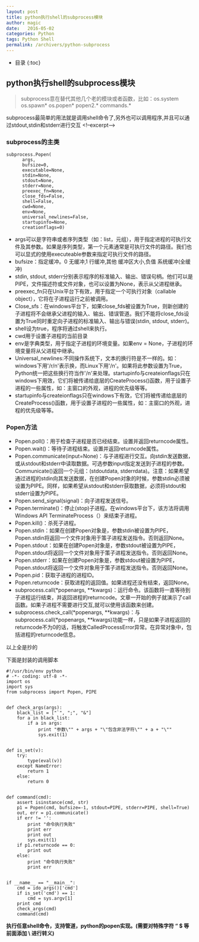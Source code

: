 ```yaml
---
layout: post
title: python执行shell的subprocess模块
author: magic
date:   2016-05-02
categories: Python
tags: Python Shell
permalink: /archivers/python-subprocess
---
```

* 目录
{:toc}

## python执行shell的subprocess模块

> subprocess意在替代其他几个老的模块或者函数，比如：os.system os.spawn* os.popen* popen2.* commands.*

subprocess最简单的用法就是调用shell命令了,另外也可以调用程序,并且可以通过stdout,stdin和stderr进行交互
<!–excerpt–> 
### subprocess的主类

```
subprocess.Popen(
      args, 
      bufsize=0, 
      executable=None,
      stdin=None,
      stdout=None, 
      stderr=None, 
      preexec_fn=None, 
      close_fds=False, 
      shell=False, 
      cwd=None, 
      env=None, 
      universal_newlines=False, 
      startupinfo=None, 
      creationflags=0)
```

- args可以是字符串或者序列类型（如：list，元组），用于指定进程的可执行文件及其参数。如果是序列类型，第一个元素通常是可执行文件的路径。我们也可以显式的使用executeable参数来指定可执行文件的路径。
- bufsize：指定缓冲。0 无缓冲,1 行缓冲,其他 缓冲区大小,负值 系统缓冲(全缓冲)
- stdin, stdout, stderr分别表示程序的标准输入、输出、错误句柄。他们可以是PIPE，文件描述符或文件对象，也可以设置为None，表示从父进程继承。
- preexec_fn只在Unix平台下有效，用于指定一个可执行对象（callable object），它将在子进程运行之前被调用。
- Close_sfs：在windows平台下，如果close_fds被设置为True，则新创建的子进程将不会继承父进程的输入、输出、错误管道。我们不能将close_fds设置为True同时重定向子进程的标准输入、输出与错误(stdin, stdout, stderr)。
- shell设为true，程序将通过shell来执行。
- cwd用于设置子进程的当前目录
- env是字典类型，用于指定子进程的环境变量。如果env = None，子进程的环境变量将从父进程中继承。
- Universal_newlines:不同操作系统下，文本的换行符是不一样的。如：windows下用'/r/n'表示换，而Linux下用'/n'。如果将此参数设置为True，Python统一把这些换行符当作'/n'来处理。startupinfo与createionflags只在windows下用效，它们将被传递给底层的CreateProcess()函数，用于设置子进程的一些属性，如：主窗口的外观，进程的优先级等等。
- startupinfo与createionflags只在windows下有效，它们将被传递给底层的CreateProcess()函数，用于设置子进程的一些属性，如：主窗口的外观，进程的优先级等等。

### Popen方法

- Popen.poll()：用于检查子进程是否已经结束。设置并返回returncode属性。
- Popen.wait()：等待子进程结束。设置并返回returncode属性。
- Popen.communicate(input=None)：与子进程进行交互。向stdin发送数据，或从stdout和stderr中读取数据。可选参数input指定发送到子进程的参数。Communicate()返回一个元组：(stdoutdata, stderrdata)。注意：如果希望通过进程的stdin向其发送数据，在创建Popen对象的时候，参数stdin必须被设置为PIPE。同样，如果希望从stdout和stderr获取数据，必须将stdout和stderr设置为PIPE。
- Popen.send_signal(signal)：向子进程发送信号。
- Popen.terminate()：停止(stop)子进程。在windows平台下，该方法将调用Windows API TerminateProcess（）来结束子进程。
- Popen.kill()：杀死子进程。
- Popen.stdin：如果在创建Popen对象是，参数stdin被设置为PIPE，Popen.stdin将返回一个文件对象用于策子进程发送指令。否则返回None。
- Popen.stdout：如果在创建Popen对象是，参数stdout被设置为PIPE，Popen.stdout将返回一个文件对象用于策子进程发送指令。否则返回None。
- Popen.stderr：如果在创建Popen对象是，参数stdout被设置为PIPE，Popen.stdout将返回一个文件对象用于策子进程发送指令。否则返回None。
- Popen.pid：获取子进程的进程ID。
- Popen.returncode：获取进程的返回值。如果进程还没有结束，返回None。
- subprocess.call(*popenargs, **kwargs)：运行命令。该函数将一直等待到子进程运行结束，并返回进程的returncode。文章一开始的例子就演示了call函数。如果子进程不需要进行交互,就可以使用该函数来创建。
- subprocess.check_call(*popenargs, **kwargs)：与subprocess.call(*popenargs, **kwargs)功能一样，只是如果子进程返回的returncode不为0的话，将触发CalledProcessError异常。在异常对象中，包括进程的returncode信息。

以上全是抄的

下面是封装的调用脚本

```
#!/usr/bin/env python
# -*- coding: utf-8 -*-
import os
import sys
from subprocess import Popen, PIPE
 
 
def check_args(args):
    black_list = ["`", ";", "&"]
    for a in black_list:
        if a in args:
            print "参数\"" + args + "\"包含非法字符\"" + a + "\""
            sys.exit(1)
 
 
def is_set(v):
    try:
        type(eval(v))
    except NameError:
        return 1
    else:
        return 0
 
 
def command(cmd):
    assert isinstance(cmd, str)
    p1 = Popen(cmd, bufsize=-1, stdout=PIPE, stderr=PIPE, shell=True)
    out, err = p1.communicate()
    if err != '':
        print "命令执行失败"
        print err
        print out
        sys.exit(1)
    if p1.returncode == 0:
        print out
    else:
        print "命令执行失败"
        print err
 
 
if __name__ == "__main__":
    cmd = ido_args()['cmd']
    if is_set('cmd') == 1:
        cmd = sys.argv[1]
    print cmd
    check_args(cmd)
    command(cmd)
```

**执行任意shell命令，支持管道，python的popen实现。(需要对特殊字符 “  $ 等前面添加 \ 进行转义)**